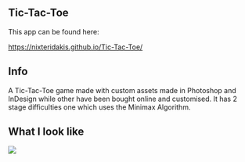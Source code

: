 ## Tic-Tac-Toe

This app can be found here:

 https://nixteridakis.github.io/Tic-Tac-Toe/


Info
--------
A Tic-Tac-Toe game made with custom assets made in Photoshop and InDesign while other have been bought online and customised. 
It has 2 stage difficulties one which uses the Minimax Algorithm.

What I look like
-----
![](example.gif)
